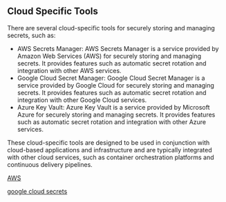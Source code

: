 ## Cloud Specific Tools
There are several cloud-specific tools for securely storing and managing secrets, such as:

- AWS Secrets Manager: AWS Secrets Manager is a service provided by Amazon Web Services (AWS) for securely storing and managing secrets. It provides features such as automatic secret rotation and integration with other AWS services.
- Google Cloud Secret Manager: Google Cloud Secret Manager is a service provided by Google Cloud for securely storing and managing secrets. It provides features such as automatic secret rotation and integration with other Google Cloud services.
- Azure Key Vault: Azure Key Vault is a service provided by Microsoft Azure for securely storing and managing secrets. It provides features such as automatic secret rotation and integration with other Azure services.

These cloud-specific tools are designed to be used in conjunction with cloud-based applications and infrastructure and are typically integrated with other cloud services, such as container orchestration platforms and continuous delivery pipelines.

[AWS](https://aws.amazon.com/secrets-manager/)

[google cloud secrets](https://cloud.google.com/secret-manager)


